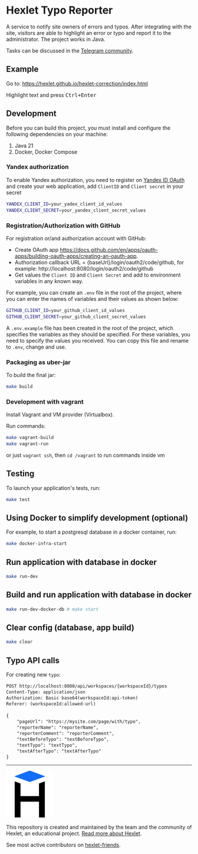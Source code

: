 # Hexlet Typo Reporter

A service to notify site owners of errors and typos. After integrating with the site, visitors are able to highlight an error or typo and report it to the administrator. The project works in Java.

Tasks can be discussed in the [Telegram community](https://t.me/hexletcommunity/12).

## Example

Go to: https://hexlet.github.io/hexlet-correction/index.html

Highlight text and press <kbd>Ctrl+Enter</kbd>

## Development

Before you can build this project, you must install and configure the following dependencies on your machine:

1. Java 21
2. Docker, Docker Compose

### Yandex authorization

To enable Yandex authorization, you need to register on [Yandex ID OAuth](https://oauth.yandex.ru/) and create your web application, 
add `ClientID` and `Client secret` in your secret

```bash
YANDEX_CLIENT_ID=your_yadex_client_id_values
YANDEX_CLIENT_SECRET=your_yandex_client_secret_values
```

### Registration/Authorization with GitHub

For registration or/and authorization account with GitHub:
- Create OAuth app https://docs.github.com/en/apps/oauth-apps/building-oauth-apps/creating-an-oauth-app.
- Authorization callback URL = {baseUrl}/login/oauth2/code/github, for example: http://localhost:8080/login/oauth2/code/github
- Get values the `Client ID` and `Client Secret` and add to environment variables in any known way.

For example, you can create an `.env` file in the root of the project, where you can enter the names of variables
and their values as shown below:
```bash
GITHUB_CLIENT_ID=your_github_client_id_values
GITHUB_CLIENT_SECRET=your_github_client_secret_values
```
A `.env.example` file has been created in the root of the project, which specifies the variables as they should be specified. For these variables, you need to specify the values you received.
You can copy this file and rename to `.env`, change and use.

### Packaging as uber-jar

To build the final jar:

```bash
make build
```

### Development with vagrant

Install Vagrant and VM provider (Virtualbox).

Run commands:

```bash
make vagrant-build
make vagrant-run
```

or just `vagrant ssh`, then `cd /vagrant` to run commands inside vm

## Testing

To launch your application's tests, run:

```bash
make test
```

## Using Docker to simplify development (optional)

For example, to start a postgresql database in a docker container, run:

```bash
make docker-infra-start
```

## Run application with database in docker

```bash
make run-dev
```

## Build and run application with database in docker

```bash
make run-dev-docker-db # make start
```

## Clear config (database, app build)

```bash
make clear
```

## Typo API calls

For creating new `typo`:

```plaintext
POST http://localhost:8080/api/workspaces/{workspaceId}/typos
Content-Type: application/json
Authorization: Basic base64(workspaceId:api-token)
Referer: (workspaceId:allowed-url)

{
    "pageUrl": "https://mysite.com/page/with/typo",
    "reporterName": "reporterName",
    "reporterComment": "reporterComment",
    "textBeforeTypo": "textBeforeTypo",
    "textTypo": "textTypo",
    "textAfterTypo": "textAfterTypo"
}
```

---

[![Hexlet Ltd. logo](https://raw.githubusercontent.com/Hexlet/assets/master/images/hexlet_logo128.png)](https://hexlet.io/?utm_source=github&utm_medium=link&utm_campaign=hexlet-correction)

This repository is created and maintained by the team and the community of Hexlet, an educational project. [Read more about Hexlet](https://hexlet.io/?utm_source=github&utm_medium=link&utm_campaign=hexlet-correction).

See most active contributors on [hexlet-friends](https://friends.hexlet.io/).
